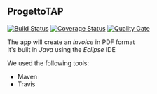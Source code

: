 ## ProgettoTAP

[![Build Status](https://travis-ci.org/Danny182/progettoTAP.svg?branch=master)](https://travis-ci.org/Danny182/progettoTAP) [![Coverage Status](https://coveralls.io/repos/github/Danny182/progettoTAP/badge.svg?branch=master)](https://coveralls.io/github/Danny182/progettoTAP?branch=master) [![Quality Gate](https://sonarcloud.io/api/badges/gate?key=com.unifi:fatture)](https://sonarcloud.io/dashboard?id=com.unifi:fatture)

The app will create an _invoice_ in PDF format    
It's built in *Java* using the *Eclipse* IDE  
  
We used the following tools: 
 * Maven
 * Travis


